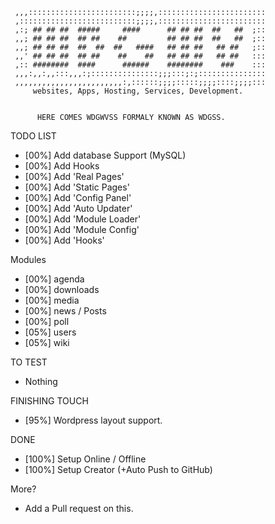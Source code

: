      ,,,::::::::::::::::::::::::;;;;,::::::::::::::::::::::::
     ,::::::::::::::::::::::::::;;;;,::::::::::::::::::::::::
     ,:; ## ## ##  #####     ####      ## ## ##  ##   ##  ;::
     ,,; ## ## ##  ## ##    ##         ## ## ##  ##   ##  ;::
     ,,; ## ## ##  ##  ##  ##   ####   ## ## ##   ## ##   ;::
     ,,' ## ## ##  ## ##    ##    ##   ## ## ##   ## ##   :::
     ,:: ########  ####      ######    ########    ###    :::
     ,,,:,,:,,:::,,,:;:::::::::::::::;;;:::;:;:::::::::::::::
     ,,,,,,,,,,,,,,,,,,,,,,,,:,::::::;;;;:::::;;;;::::;;;;:::
    	 websites, Apps, Hosting, Services, Development.     


          HERE COMES WDGWVSS FORMALY KNOWN AS WDGSS.

TODO LIST
 * [00%] Add database Support (MySQL)
 * [00%] Add Hooks
 * [00%] Add 'Real Pages'
 * [00%] Add 'Static Pages'
 * [00%] Add 'Config Panel'
 * [00%] Add 'Auto Updater'
 * [00%] Add 'Module Loader'
 * [00%] Add 'Module Config'
 * [00%] Add 'Hooks'

Modules
 * [00%] agenda
 * [00%] downloads
 * [00%] media
 * [00%] news / Posts
 * [00%] poll
 * [05%] users
 * [05%] wiki

TO TEST
 * Nothing

FINISHING TOUCH
 * [95%] Wordpress layout support.

DONE
 * [100%] Setup Online / Offline
 * [100%] Setup Creator (+Auto Push to GitHub)

More?
 * Add a Pull request on this.